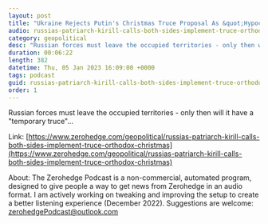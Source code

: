 ```yaml
---
layout: post
title: "Ukraine Rejects Putin's Christmas Truce Proposal As &quot;Hypocrisy&quot; &amp; &quot;A Trap&quot;"
audio: russias-patriarch-kirill-calls-both-sides-implement-truce-orthodox-christmas-1
category: geopolitical
desc: "Russian forces must leave the occupied territories - only then will it have a &quot;temporary truce&quot;..."
duration: 00:06:22
length: 382
datetime: Thu, 05 Jan 2023 16:09:00 +0000
tags: podcast
guid: russias-patriarch-kirill-calls-both-sides-implement-truce-orthodox-christmas-0
order: 1
---
```

Russian forces must leave the occupied territories - only then will it have a &quot;temporary truce&quot;...

Link: [https://www.zerohedge.com/geopolitical/russias-patriarch-kirill-calls-both-sides-implement-truce-orthodox-christmas](https://www.zerohedge.com/geopolitical/russias-patriarch-kirill-calls-both-sides-implement-truce-orthodox-christmas)

About: The Zerohedge Podcast is a non-commercial, automated program, designed to give people a way to get news from Zerohedge in an audio format.  I am actively working on tweaking and improving the setup to create a better listening experience (December 2022).  Suggestions are welcome: [zerohedgePodcast@outlook.com](mailto:zerohedgePodcast@outlook.com)
